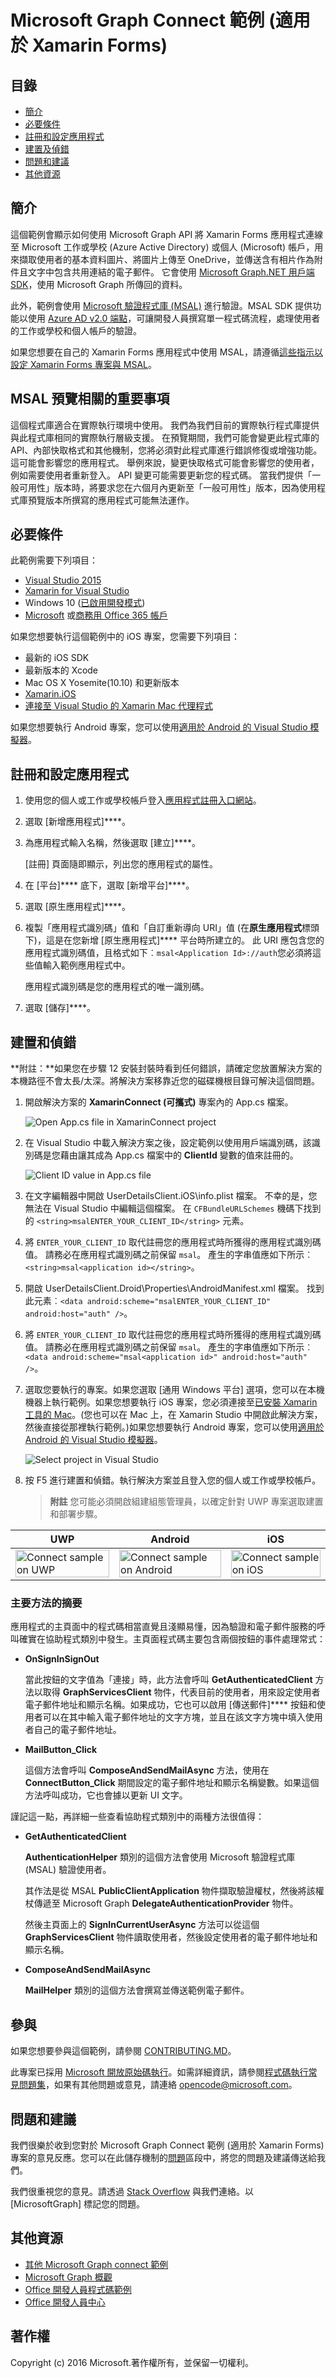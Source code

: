 # <a name="microsoft-graph-connect-sample-for-xamarin-forms"></a>Microsoft Graph Connect 範例 (適用於 Xamarin Forms)

## <a name="table-of-contents"></a>目錄

* [簡介](#introduction)
* [必要條件](#prerequisites)
* [註冊和設定應用程式](#register)
* [建置及偵錯](#build)
* [問題和建議](#questions)
* [其他資源](#additional-resources)

<a name="introduction"></a>
## <a name="introduction"></a>簡介

這個範例會顯示如何使用 Microsoft Graph API 將 Xamarin Forms 應用程式連線至 Microsoft 工作或學校 (Azure Active Directory) 或個人 (Microsoft) 帳戶，用來擷取使用者的基本資料圖片、將圖片上傳至 OneDrive，並傳送含有相片作為附件且文字中包含共用連結的電子郵件。 它會使用 [Microsoft Graph.NET 用戶端 SDK](https://github.com/microsoftgraph/msgraph-sdk-dotnet)，使用 Microsoft Graph 所傳回的資料。

此外，範例會使用 [Microsoft 驗證程式庫 (MSAL)](https://www.nuget.org/packages/Microsoft.Identity.Client/) 進行驗證。MSAL SDK 提供功能以使用 [Azure AD v2.0 端點](https://msdn.microsoft.com/office/office365/howto/authenticate-Office-365-APIs-using-v2)，可讓開發人員撰寫單一程式碼流程，處理使用者的工作或學校和個人帳戶的驗證。

如果您想要在自己的 Xamarin Forms 應用程式中使用 MSAL，請遵循[這些指示以設定 Xamarin Forms 專案與 MSAL](https://github.com/microsoftgraph/xamarin-csharp-connect-sample/wiki/Set-up-a-Xamarin-Forms-project-to-use-the-MSAL-.NET-SDK)。

## <a name="important-note-about-the-msal-preview"></a>MSAL 預覽相關的重要事項

這個程式庫適合在實際執行環境中使用。 我們為我們目前的實際執行程式庫提供與此程式庫相同的實際執行層級支援。 在預覽期間，我們可能會變更此程式庫的 API、內部快取格式和其他機制，您將必須對此程式庫進行錯誤修復或增強功能。 這可能會影響您的應用程式。 舉例來說，變更快取格式可能會影響您的使用者，例如需要使用者重新登入。 API 變更可能需要更新您的程式碼。 當我們提供「一般可用性」版本時，將要求您在六個月內更新至「一般可用性」版本，因為使用程式庫預覽版本所撰寫的應用程式可能無法運作。

<a name="prerequisites"></a>
## <a name="prerequisites"></a>必要條件 ##

此範例需要下列項目：  

  * [Visual Studio 2015](https://www.visualstudio.com/downloads) 
  * [Xamarin for Visual Studio](https://www.xamarin.com/visual-studio)
  * Windows 10 ([已啟用開發模式](https://msdn.microsoft.com/library/windows/apps/xaml/dn706236.aspx))
  * [Microsoft](https://www.outlook.com) 或[商務用 Office 365 帳戶](https://msdn.microsoft.com/office/office365/howto/setup-development-environment#bk_Office365Account)

如果您想要執行這個範例中的 iOS 專案，您需要下列項目：

  * 最新的 iOS SDK
  * 最新版本的 Xcode
  * Mac OS X Yosemite(10.10) 和更新版本 
  * [Xamarin.iOS](https://developer.xamarin.com/guides/ios/getting_started/installation/mac/)
  * [連接至 Visual Studio 的 Xamarin Mac 代理程式](https://developer.xamarin.com/guides/ios/getting_started/installation/windows/connecting-to-mac/)

如果您想要執行 Android 專案，您可以使用[適用於 Android 的 Visual Studio 模擬器](https://www.visualstudio.com/features/msft-android-emulator-vs.aspx)。

<a name="register"></a>
## <a name="register-and-configure-the-app"></a>註冊和設定應用程式

1. 使用您的個人或工作或學校帳戶登入[應用程式註冊入口網站](https://apps.dev.microsoft.com/)。
2. 選取 [新增應用程式]****。
3. 為應用程式輸入名稱，然後選取 [建立]****。
    
    [註冊] 頁面隨即顯示，列出您的應用程式的屬性。
 
4. 在 [平台]**** 底下，選取 [新增平台]****。
5. 選取 [原生應用程式]****。
6. 複製「應用程式識別碼」值和「自訂重新導向 URI」值 (在**原生應用程式**標頭下)，這是在您新增 [原生應用程式]**** 平台時所建立的。 此 URI 應包含您的應用程式識別碼值，且格式如下︰`msal<Application Id>://auth`您必須將這些值輸入範例應用程式中。

    應用程式識別碼是您的應用程式的唯一識別碼。

7. 選取 [儲存]****。

<a name="build"></a>
## <a name="build-and-debug"></a>建置和偵錯 ##

**附註：**如果您在步驟 12 安裝封裝時看到任何錯誤，請確定您放置解決方案的本機路徑不會太長/太深。將解決方案移靠近您的磁碟機根目錄可解決這個問題。

1. 開啟解決方案的 **XamarinConnect (可攜式)** 專案內的 App.cs 檔案。

    ![](/readme-images/Appdotcs.png "Open App.cs file in XamarinConnect project")

2. 在 Visual Studio 中載入解決方案之後，設定範例以使用用戶端識別碼，該識別碼是您藉由讓其成為 App.cs 檔案中的 **ClientId** 變數的值來註冊的。


    ![](/readme-images/appId.png "Client ID value in App.cs file")

3. 在文字編輯器中開啟 UserDetailsClient.iOS\info.plist 檔案。 不幸的是，您無法在 Visual Studio 中編輯這個檔案。 在 `CFBundleURLSchemes` 機碼下找到的 `<string>msalENTER_YOUR_CLIENT_ID</string>` 元素。

4. 將 `ENTER_YOUR_CLIENT_ID` 取代註冊您的應用程式時所獲得的應用程式識別碼值。 請務必在應用程式識別碼之前保留 `msal`。 產生的字串值應如下所示︰`<string>msal<application id></string>`。

5. 開啟 UserDetailsClient.Droid\Properties\AndroidManifest.xml 檔案。 找到此元素︰`<data android:scheme="msalENTER_YOUR_CLIENT_ID" android:host="auth" />`。

6. 將 `ENTER_YOUR_CLIENT_ID` 取代註冊您的應用程式時所獲得的應用程式識別碼值。 請務必在應用程式識別碼之前保留 `msal`。 產生的字串值應如下所示︰`<data android:scheme="msal<application id>" android:host="auth" />`。

7. 選取您要執行的專案。如果您選取 [通用 Windows 平台] 選項，您可以在本機機器上執行範例。如果您想要執行 iOS 專案，您必須連接至[已安裝 Xamarin 工具的 Mac](https://developer.xamarin.com/guides/ios/getting_started/installation/windows/connecting-to-mac/)。(您也可以在 Mac 上，在 Xamarin Studio 中開啟此解決方案，然後直接從那裡執行範例。)如果您想要執行 Android 專案，您可以使用[適用於 Android 的 Visual Studio 模擬器](https://www.visualstudio.com/features/msft-android-emulator-vs.aspx)。 

    ![](/readme-images/SelectProject.png "Select project in Visual Studio")

8. 按 F5 進行建置和偵錯。執行解決方案並且登入您的個人或工作或學校帳戶。
    > **附註** 您可能必須開啟組建組態管理員，以確定針對 UWP 專案選取建置和部署步驟。

| UWP | Android | iOS |
| --- | ------- | ----|
| <img src="/readme-images/UWP.png" alt="Connect sample on UWP" width="100%" /> | <img src="/readme-images/Droid.png" alt="Connect sample on Android" width="100%" /> | <img src="/readme-images/iOS.png" alt="Connect sample on iOS" width="100%" /> |

### <a name="summary-of-key-methods"></a>主要方法的摘要

應用程式的主頁面中的程式碼相當直覺且淺顯易懂，因為驗證和電子郵件服務的呼叫確實在協助程式類別中發生。主頁面程式碼主要包含兩個按鈕的事件處理常式：

- **OnSignInSignOut**
    
    當此按鈕的文字值為「連接」時，此方法會呼叫 **GetAuthenticatedClient** 方法以取得 **GraphServicesClient** 物件，代表目前的使用者，用來設定使用者電子郵件地址和顯示名稱。如果成功，它也可以啟用 [傳送郵件]**** 按鈕和使用者可以在其中輸入電子郵件地址的文字方塊，並且在該文字方塊中填入使用者自己的電子郵件地址。

- **MailButton_Click**
    
    這個方法會呼叫 **ComposeAndSendMailAsync** 方法，使用在 **ConnectButton_Click** 期間設定的電子郵件地址和顯示名稱變數。如果這個方法呼叫成功，它也會據以更新 UI 文字。

謹記這一點，再詳細一些查看協助程式類別中的兩種方法很值得：

- **GetAuthenticatedClient**
    
    **AuthenticationHelper** 類別的這個方法會使用 Microsoft 驗證程式庫 (MSAL) 驗證使用者。

    其作法是從 MSAL **PublicClientApplication** 物件擷取驗證權杖，然後將該權杖傳遞至 Microsoft Graph **DelegateAuthenticationProvider** 物件。

    然後主頁面上的 **SignInCurrentUserAsync** 方法可以從這個 **GraphServicesClient** 物件讀取使用者，然後設定使用者的電子郵件地址和顯示名稱。

- **ComposeAndSendMailAsync**

    **MailHelper** 類別的這個方法會撰寫並傳送範例電子郵件。

<a name="contributing"></a>
## <a name="contributing"></a>參與 ##

如果您想要參與這個範例，請參閱 [CONTRIBUTING.MD](/CONTRIBUTING.md)。

此專案已採用 [Microsoft 開放原始碼執行](https://opensource.microsoft.com/codeofconduct/)。如需詳細資訊，請參閱[程式碼執行常見問題集](https://opensource.microsoft.com/codeofconduct/faq/)，如果有其他問題或意見，請連絡 [opencode@microsoft.com](mailto:opencode@microsoft.com)。

<a name="questions"></a>
## <a name="questions-and-comments"></a>問題和建議

我們很樂於收到您對於 Microsoft Graph Connect 範例 (適用於 Xamarin Forms) 專案的意見反應。您可以在此儲存機制的[問題](https://github.com/MicrosoftGraph/xamarin-csharp-connect-sample/issues)區段中，將您的問題及建議傳送給我們。

我們很重視您的意見。請透過 [Stack Overflow](http://stackoverflow.com/questions/tagged/office365+or+microsoftgraph) 與我們連絡。以 [MicrosoftGraph] 標記您的問題。

<a name="additional-resources"></a>
## <a name="additional-resources"></a>其他資源 ##

- [其他 Microsoft Graph connect 範例](https://github.com/MicrosoftGraph?utf8=%E2%9C%93&query=-Connect)
- [Microsoft Graph 概觀](http://graph.microsoft.io)
- [Office 開發人員程式碼範例](http://dev.office.com/code-samples)
- [Office 開發人員中心](http://dev.office.com/)


## <a name="copyright"></a>著作權
Copyright (c) 2016 Microsoft.著作權所有，並保留一切權利。


